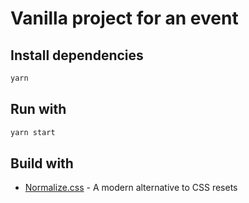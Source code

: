 # Vanilla project for an event

## Install dependencies 
```sh
yarn 
```

## Run with
```sh
yarn start
```

## Build with
* [Normalize.css](https://necolas.github.io/normalize.css/) - A modern alternative to CSS resets
